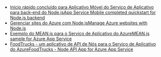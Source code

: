 - [<span data-ttu-id="75a04-101">Início rápido concluído para Aplicativo Móvel do Serviço de Aplicativo para back-end do Node.js</span><span class="sxs-lookup"><span data-stu-id="75a04-101">App Service Mobile completed quickstart for Node.js backend</span></span>](https://azure.microsoft.com/resources/samples/app-service-mobile-nodejs-backend-quickstart/)
- [<span data-ttu-id="75a04-102">Gerenciar sites do Azure com Node.js</span><span class="sxs-lookup"><span data-stu-id="75a04-102">Manage Azure websites with Node.js</span></span>](https://azure.microsoft.com/resources/samples/app-service-web-nodejs-manage/)
- [<span data-ttu-id="75a04-103">Exemplo do MEAN.js para o Serviço de Aplicativo do Azure</span><span class="sxs-lookup"><span data-stu-id="75a04-103">MEAN.js sample for Azure App Service</span></span>](https://azure.microsoft.com/resources/samples/meanjs/)
- [<span data-ttu-id="75a04-104">FoodTrucks - um aplicativo de API de Nós para o Serviço de Aplicativo do Azure</span><span class="sxs-lookup"><span data-stu-id="75a04-104">FoodTrucks - Node API App for Azure App Service</span></span>](https://azure.microsoft.com/resources/samples/app-service-api-node-food-trucks/)